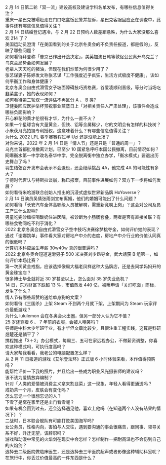 2 月 14 日第二轮「双一流」建设高校及建设学科名单发布，有哪些信息值得关注？  
重庆一星巴克被曝赶走在门口吃盒饭民警并投诉，星巴克客服回应正在调查中，此事件还有哪些信息值得关注？  
2 月 14 日结婚登记遇冷，与 2 月 22 日预约人数差距悬殊，为什么大家没那么喜欢 214 了？  
美国运动员澄清「在美国看到的关于北京冬奥会的不负责任报道，都是假的」，反映了哪些问题？  
如何看待拜登称「普京已作出开战决定」，美英加澳日韩等敦促公民离开乌克兰？乌克兰局势会如何发展？  
老辈人天天吃的猪油，但现在我们炒菜为何很少用了？  
张艺谋妻子陈婷发文称张艺谋「工作强度近乎疯狂，生活方式极度不健康」，该如何平衡工作和身体健康？  
北京冬奥会自由式滑雪女子坡面障碍技巧资格赛，谷爱凌顺利晋级，等分时当场吃韭菜盒子，她的表现如何？  
如何看待第二轮双一流评估不再区分 A 、 B 类?  
卫健委回应医护举杯预祝事业蒸蒸日上「对相关责任人严肃处理」，该事件会造成哪些负面影响？  
开心麻花的黄才伦很有才华，为什么一直不火？  
如果一个星球含有大量黄金，但铁、铝等金属稀少，它的文明会有怎样的科技树？  
小米获月亮拍摄专利授权，这意味着什么？有哪些信息值得关注？  
为什么 2022 LPL 春季赛赛程过半 Uzi 还是没能上场？  
对你来说，2022 年 2 月 14 日是「情人节」还是只是「普通的周一」？  
乌克兰首都批准撤离计划，已至少 10 国紧急呼吁本国公民撤离，目前情况如何？  
网曝衡水第一中学改名泰华中学，完全脱离衡中独立办学，「衡水模式」要退出历史舞台了吗？  
羽生结弦召开发布会表示不会退役，还会继续挑战 4A，他完成 4A 的可能性有多大？  
宁德时代否认与特斯拉谈崩，称已报案，目前事件进展如何？双方下一步将如何发展？  
如何看待米哈游联合创始人推出的沉浸式虚拟世界新品牌 HoYoverse？  
2 月 14 日演员吴倩张雨剑宣布离婚，他们的婚姻可能出了什么问题？  
如何看待「长安汽车全体高职级人员被解聘，需重新竞聘上岗」？这会对公司及员工产生什么影响?  
男童吃完沙糖桔喝酸奶住进医院，被诊断为小肠肠套叠，两者是否有直接关联？有哪些食物同吃不利于消化？  
2022 北京冬奥会自由式滑雪女子空中技巧决赛徐梦桃夺金，如何评价她的表现？  
通过「谢娜跳单」事件看大家对房地产中介的态度，房地产中介行业的价值认同真的很低吗？  
计算机本科应届生年薪 30w40w 真的很普遍吗？  
2022 北京冬奥会短道速滑男子 500 米决赛刘少昂夺金，武大靖获 B 组第一，如何评价本场比赛？  
第一次买黄金戒指，应该选择像周大福老凤祥这种大品牌店，还是去同学妈妈开的黄金珠宝店？  
很多博士毕业就将近 30 岁甚至以上，怎么面对 35 岁失业危机？  
14 日，东方财富下跌超 13 %，市值蒸发 440 亿，被曝申请「关灯吃面」商标，发生了什么？  
情人节有哪些超赞的送给单身狗的文案？  
如何看待《三国杀》上架 Steam 不到两个月就下架，上架期间为 Steam 玩家评价最低游戏？  
为什么 lululemon 会在冬奥会火出圈，但另一部分人认为它不值？  
25 岁还穿着 6 、 7 年前的衣服，会被人嘲笑吗？  
导师是中科大少年班毕业，有才华但文章比较少，且很注重工程实践，这算是科研翘楚还是躺平了？  
携程推出「3＋2」办公模式，每周三、五可在家远程办公，不做薪资调整，你喜欢这种模式吗，可执行度高吗？  
请大家帮我看看，我老公的电脑配置怎么样？  
从 2 月 11 日报道的游戏《艾尔登法环》正式版 6 小时体验来看，本作值得预购吗？  
能帮忙评价一下我的照片，并且给出一些成为职业风光摄影师的建议吗？  
该不该为爱情放弃编制？  
针对「人类的爱情被消费主义拿来割韭菜」这一现象，年轻人看得更通透吗？  
戒奶茶一个月，皮肤会有变化吗？  
怎么忘记一个很想忘记的人？  
下雪了是窝在家里还是出门看雪呢？  
如果有机会回到过去，还会选择遇见他，喜欢上他吗（在知道两个人没有结果的情况下）？  
二战时，日本联合舰队有可能打败美国海军吗?  
女公务员，性格内向，害怕与人交往，遇到要沟通的事会很痛苦，跟同事、领导关系不好，升迁无望，该辞职吗？  
游戏和动漫中常见的火焰剑在现实中会怎样？怎样制作一把耐高温也不会伤到自己的火焰剑？  
选择去二级医院做临床医生，还是选择去三甲医院超声或者影像这种辅助科室呢？  
在旅行中，你丢过价值最高的一件东西是什么？  
